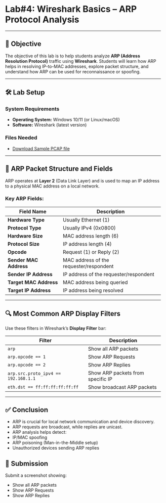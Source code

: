 # **Lab#4: Wireshark Basics – ARP Protocol Analysis**

---

## 🎯 **Objective**  
The objective of this lab is to help students analyze **ARP (Address Resolution Protocol)** traffic using **Wireshark**. Students will learn how ARP helps in resolving IP-to-MAC addresses, explore packet structure, and understand how ARP can be used for reconnaissance or spoofing.

---

## 🛠️ **Lab Setup**

### **System Requirements**
- **Operating System:** Windows 10/11 (or Linux/macOS)
- **Software:** Wireshark (latest version)

### **Files Needed**
-  [Download Sample PCAP file](https://github.com/0xrajneesh/90-Days-SOC-Challenge-Beginner/raw/refs/heads/main/Protocol_Analysis_pcap.pcapng)

---

## 📘 **ARP Packet Structure and Fields**

ARP operates at **Layer 2** (Data Link Layer) and is used to map an IP address to a physical MAC address on a local network.

### **Key ARP Fields:**

| Field Name            | Description                                     |
|------------------------|-------------------------------------------------|
| **Hardware Type**      | Usually Ethernet (1)                            |
| **Protocol Type**      | Usually IPv4 (0x0800)                           |
| **Hardware Size**      | MAC address length (6)                          |
| **Protocol Size**      | IP address length (4)                           |
| **Opcode**             | Request (1) or Reply (2)                        |
| **Sender MAC Address** | MAC address of the requester/respondent        |
| **Sender IP Address**  | IP address of the requester/respondent         |
| **Target MAC Address** | MAC address being queried                      |
| **Target IP Address**  | IP address being resolved                      |

---

## 🔍 **Most Common ARP Display Filters**

Use these filters in Wireshark’s **Display Filter** bar:

| Filter                  | Description                             |
|--------------------------|-----------------------------------------|
| `arp`                   | Show all ARP packets                    |
| `arp.opcode == 1`       | Show ARP Requests                       |
| `arp.opcode == 2`       | Show ARP Replies                        |
| `arp.src.proto_ipv4 == 192.168.1.1` | Show ARP packets from specific IP |
| `eth.dst == ff:ff:ff:ff:ff:ff` | Show broadcast ARP packets        |

---
## ✅ Conclusion
- ARP is crucial for local network communication and device discovery.
- ARP requests are broadcast, while replies are unicast.
- ARP analysis helps detect:
 - IP/MAC spoofing
 - ARP poisoning (Man-in-the-Middle setup)
 - Unauthorized devices sending ARP replies

## 📸 Submission
Submit a screenshot showing:
- Show all ARP packets
- Show ARP Requests
- Show ARP Replies   
